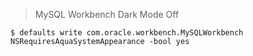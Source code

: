 > MySQL Workbench Dark Mode Off
```
$ defaults write com.oracle.workbench.MySQLWorkbench NSRequiresAquaSystemAppearance -bool yes
```